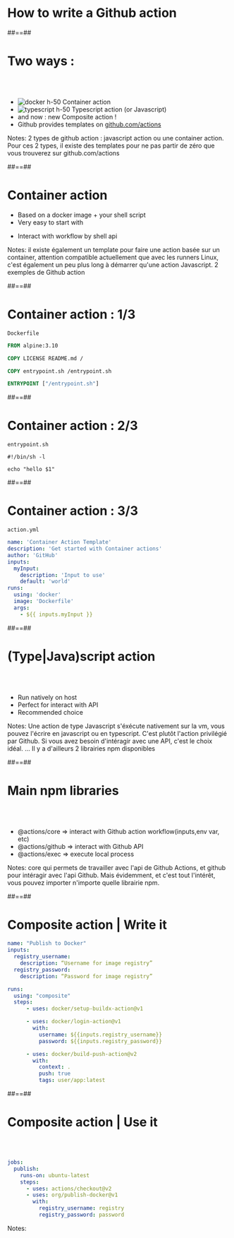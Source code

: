 
<!-- .slide: class="transition sfeir-bg-red" -->
# How to write a Github action

##==##
# Two ways :
<br><br>
* ![docker h-50](./assets/images/docker-logo.png) Container action
* ![typescript h-50](./assets/images/ts-logo.png)  Typescript action (or Javascript)
* and now : new Composite action !
* Github provides templates on [github.com/actions](https://github.com/actions)
<!-- .element: class="list-fragment" -->

Notes: 2 types de github action : javascript action ou une container action. Pour ces 2 types, il existe des templates pour ne pas partir de zéro que vous trouverez sur github.com/actions

##==##

# Container action

* Based on a docker image + your shell script
* Very easy to start with
<!--* Only compatible with Linux Host
* A fewer longer to start  -->
* Interact with workflow by shell api
<!-- .element: class="list-fragment" -->

Notes: il existe également un template pour faire une action basée sur un container, attention compatible actuellement que avec les runners Linux, c'est également un peu plus long à démarrer qu'une action Javascript. 2 exemples de Github action

##==##

# Container action : 1/3
<!-- .slide: class="with-code" -->
`Dockerfile`
```Dockerfile
FROM alpine:3.10

COPY LICENSE README.md /

COPY entrypoint.sh /entrypoint.sh

ENTRYPOINT ["/entrypoint.sh"]
```
<!-- .element: class="big-code" -->

##==##
<!-- .slide: class="with-code" -->
# Container action : 2/3


`entrypoint.sh`
```shell
#!/bin/sh -l

echo "hello $1"
```
<!-- .element: class="big-code" -->

##==##
<!-- .slide: class="with-code" -->
# Container action : 3/3


`action.yml`
```yaml
name: 'Container Action Template'
description: 'Get started with Container actions'
author: 'GitHub'
inputs: 
  myInput:
    description: 'Input to use'
    default: 'world'
runs:
  using: 'docker'
  image: 'Dockerfile'
  args:
    - ${{ inputs.myInput }}
```
<!-- .element: class="big-code" -->
##==##

# (Type|Java)script action
<br><br>
* Run natively on host
* Perfect for interact with API
* Recommended choice
<!-- * Faster than container action
* Run on every runner -->
<!-- .element: class="list-fragment" -->

Notes: Une action de type Javascript s'éxécute nativement sur la vm, vous pouvez l'écrire en javascript ou en typescript. C'est plutôt l'action privilégié par Github. Si vous avez besoin d'intéragir avec une API, c'est le choix idéal. ... Il y a d'ailleurs 2 librairies npm disponibles

##==##

# Main npm libraries
<br><br>
* @actions/core => interact with Github action workflow(inputs,env var, etc)
* @actions/github => interact with Github API
* @actions/exec => execute local process
<!-- .element: class="list-fragment" -->

Notes: core qui permets de travailler avec l'api de Github Actions, et github pour intéragir avec l'api Github. Mais évidemment, et c'est tout l'intérêt, vous pouvez importer n'importe quelle librairie npm.

##==##

# Composite action | Write it 

```yaml
name: "Publish to Docker"
inputs:
  registry_username:
    description: “Username for image registry”
  registry_password:
    description: “Password for image registry”

runs:
  using: "composite"
  steps:
      - uses: docker/setup-buildx-action@v1

      - uses: docker/login-action@v1
        with:
          username: ${{inputs.registry_username}}
          password: ${{inputs.registry_password}}

      - uses: docker/build-push-action@v2
        with:
          context: .
          push: true
          tags: user/app:latest
```
##==##
# Composite action | Use it 
<!-- .slide: class="with-code" -->
<br><br>

```yaml
jobs:
  publish:
    runs-on: ubuntu-latest
    steps:
      - uses: actions/checkout@v2
      - uses: org/publish-docker@v1
        with:
          registry_username: registry
          registry_password: password
```
<!-- .element: class="big-code" -->

Notes:
